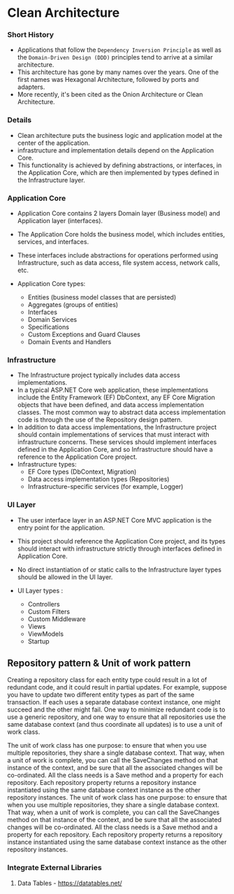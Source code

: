 
# Clean Architecture  
 
### Short History
- Applications that follow the `Dependency Inversion Principle` as well as the `Domain-Driven Design (DDD)` 
principles tend to arrive at a similar architecture.
- This architecture has gone by many names over the years. One of the first names was Hexagonal Architecture, followed by ports and adapters. 
- More recently, it's been cited as the Onion Architecture or Clean Architecture. 

### Details
- Clean architecture puts the business logic and application model at the center of the application.
- infrastructure and implementation details depend on the Application Core.
- This functionality is achieved by defining abstractions, or interfaces, in the Application Core, which are then implemented by types defined in the Infrastructure layer.

### Application Core 
- Application Core contains 2 layers Domain layer (Business model) and Application layer (interfaces).
- The Application Core holds the business model, which includes entities, services, and interfaces.
- These interfaces include abstractions for operations performed using Infrastructure, such as data access, file system access, network calls, etc.

- Application Core types:
    + Entities (business model classes that are persisted)
    + Aggregates (groups of entities)
    + Interfaces
    + Domain Services
    + Specifications
    + Custom Exceptions and Guard Clauses
    + Domain Events and Handlers

### Infrastructure
   - The Infrastructure project typically includes data access implementations.
   - In a typical ASP.NET Core web application, these implementations include the Entity Framework (EF) DbContext, any EF Core Migration objects that have been defined, and data access implementation classes. The most common way to abstract data access implementation code is through the use of the Repository design pattern.
   - In addition to data access implementations, the Infrastructure project should contain implementations of services that must interact with infrastructure concerns. These services should implement interfaces defined in the Application Core, and so Infrastructure should have a reference to the Application Core project.
   - Infrastructure types: 
      + EF Core types (DbContext, Migration)
      + Data access implementation types (Repositories)
      + Infrastructure-specific services (for example, Logger)
### UI Layer
   - The user interface layer in an ASP.NET Core MVC application is the entry point for the application.
   - This project should reference the Application Core project, and its types should interact with infrastructure strictly through interfaces defined in Application Core.
   - No direct instantiation of or static calls to the Infrastructure layer types should be allowed in the UI layer.

   - UI Layer types :
       + Controllers
       + Custom Filters
       + Custom Middleware
       + Views
       + ViewModels
       + Startup
     
## Repository pattern & Unit of work pattern
Creating a repository class for each entity type could result in a lot of redundant code,
and it could result in partial updates. For example, suppose you have to update two different
entity types as part of the same transaction. If each uses a separate database context instance,
one might succeed and the other might fail. One way to minimize redundant code is to use a 
generic repository, and one way to ensure that all repositories use the same database context
(and thus coordinate all updates) is to use a unit of work class.

The unit of work class has one purpose: to ensure that when you use multiple repositories, they share a single database context. That way, when a unit of work is complete, you can call the SaveChanges method on that instance of the context, and be sure that all the associated changes will be co-ordinated. All the class needs is a Save method and a property for each repository.
Each repository property returns a repository instance instantiated using the same database context instance as the other repository instances.
The unit of work class has one purpose: to ensure that when you use multiple repositories, they share a single database context. That way, when a unit of work is complete, you can call the SaveChanges method on that instance of the context, and be sure that all the associated changes will be co-ordinated. All the class needs is a Save method and a property for each repository.
Each repository property returns a repository instance instantiated using the same database context instance as the other repository instances.


### Integrate External Libraries
1. Data Tables - https://datatables.net/
